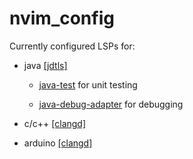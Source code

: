 # nvim_config

Currently configured LSPs for:

- java [\[jdtls\]](https://github.com/mfussenegger/nvim-jdtls)
  - [java-test](https://github.com/microsoft/vscode-java-test) for unit testing

  - [java-debug-adapter](https://github.com/microsoft/java-debug) for debugging

- c/c++ [\[clangd\]](https://clangd.llvm.org)

- arduino [\[clangd\]](https://clangd.llvm.org)
